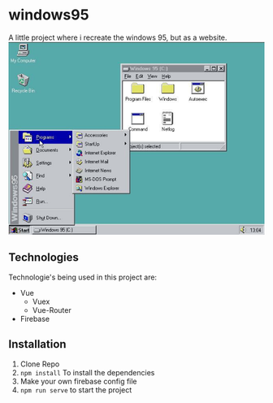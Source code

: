 # windows95
A little project where i recreate the windows 95, but as a website.
![windows95](https://github.com/LaupWing/windows95/blob/master/images/Windows-95.jpg?raw=true)


## Technologies
Technologie's being used in this project are:
*   Vue
    *   Vuex
    *   Vue-Router
*   Firebase

## Installation
1.  Clone Repo
2.  `npm install` To install the dependencies
3.  Make your own firebase config file
3.  `npm run serve` to start the project